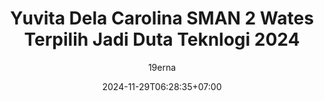 ---
title : "Yuvita Dela Carolina SMAN 2 Wates Terpilih Jadi Duta Teknlogi 2024"
description : 
date : 2024-11-29T06:28:35+07:00
author : "19erna"
featured : false
draft : true
comment : true
toc : false
keywords : 
  - 
  - 
  - 
  - 
kategori : 
  - PembaTIK
topik :
  - 
  - 
images : 
  - img/header/*.jpg
tumbnail : 
  - img/tumbnail/*.jpg
cover : 
  - cover/*.jpg
---